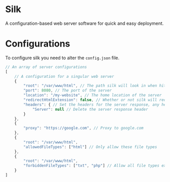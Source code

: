 # Silk

A configuration-based web server software for quick and easy deployment.

# Configurations

To configure silk you need to alter the `config.json` file.

```javascript
// An array of server configurations
[
    // A configuration for a singular web server
    {
        "root": "/var/www/html", // The path silk will look in when hitting the server route
        "port": 8080, // The port of the server
        "location": "/my-website", // The home location of the server
        "redirectHtmlExtension": false, // Whether or not silk will redirect the user if there is a html file extension included in the url (E.G: /page.html -> /page)
        "headers": { // Set the headers for the server response, any header that is null will delete the response header
            "Server": null // Delete the server response header
        }
    },
    {
        "proxy": "https://google.com", // Proxy to google.com
    },
    {
        "root": "/var/www/html",
        "allowedFileTypes": ["html"] // Only allow these file types
    },
    {
        "root": "/var/www/html",
        "forbiddenFileTypes": ["txt", "php"] // Allow all file types except these
    }
]
```
